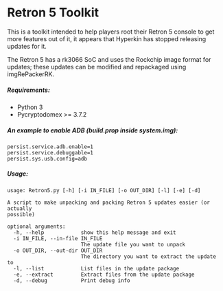 # Retron 5 Toolkit

This is a toolkit intended to help players root their Retron 5 console to get more features out of it, it appears that Hyperkin has stopped releasing updates for it.

The Retron 5 has a rk3066 SoC and uses the Rockchip image format for updates; these updates can be modified and repackaged using imgRePackerRK.

##### Requirements:
* Python 3
* Pycryptodomex >= 3.7.2

##### An example to enable ADB (build.prop inside system.img):
```
persist.service.adb.enable=1                                                    
persist.service.debuggable=1
persist.sys.usb.config=adb
```
##### Usage:
```
usage: Retron5.py [-h] [-i IN_FILE] [-o OUT_DIR] [-l] [-e] [-d]

A script to make unpacking and packing Retron 5 updates easier (or actually
possible)

optional arguments:
  -h, --help            show this help message and exit
  -i IN_FILE, --in-file IN_FILE
                        The update file you want to unpack
  -o OUT_DIR, --out-dir OUT_DIR
                        The directory you want to extract the update to
  -l, --list            List files in the update package
  -e, --extract         Extract files from the update package
  -d, --debug           Print debug info
```